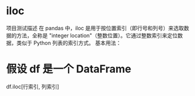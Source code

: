 # iloc
项目测试描述
在 pandas 中，iloc 是用于按位置索引（即行号和列号）来选取数据的方法，全称是 "integer location"（整数位置）。它通过整数索引来定位数据，类似于 Python 列表的索引方式。
基本用法：
# 假设 df 是一个 DataFrame
df.iloc[行索引, 列索引]
